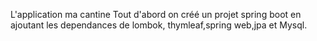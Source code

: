 L'application ma cantine
Tout d'abord on créé un projet spring boot en ajoutant les dependances de lombok,
thymleaf,spring web,jpa et Mysql.
